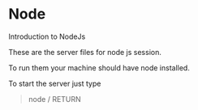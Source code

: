 Node
====

Introduction to NodeJs

These are the server files for node js session.

To run them your machine should have node installed.

To start the server just type
> node /<server-file-name/> RETURN
